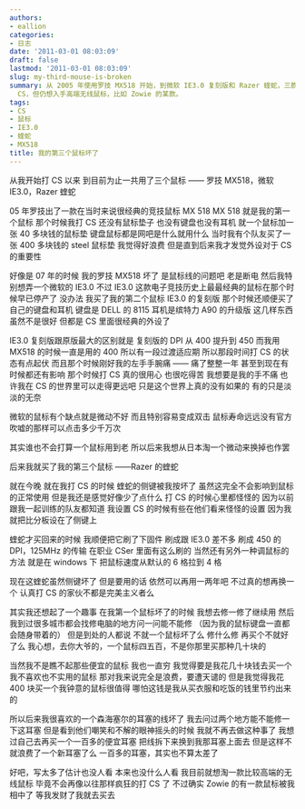 ```yaml
---
authors:
- eallion
categories:
- 日志
date: '2011-03-01 08:03:09'
draft: false
lastmod: '2011-03-01 08:03:09'
slug: my-third-mouse-is-broken
summary: 从 2005 年使用罗技 MX518 开始，到微软 IE3.0 复刻版和 Razer 蝰蛇，三款鼠标见证了 CS 竞技生涯的起伏。外设的更换伴随着适应期和手腕伤痛，甚至影响了职业发展。蝰蛇侧键损坏后，依然想追求完美，体现了竞技玩家的执着。曾为修鼠标奔波多地，却遭嘲笑，最终明白钟爱的装备值得投入。如今虽不再疯狂打
  CS，但仍想入手高端无线鼠标，比如 Zowie 的某款。
tags:
- CS
- 鼠标
- IE3.0
- 蝰蛇
- MX518
title: 我的第三个鼠标坏了
---
```

从我开始打 CS 以来
到目前为止一共用了三个鼠标
—— 罗技 MX518，微软 IE3.0，Razer 蝰蛇

05 年罗技出了一款在当时来说很经典的竞技鼠标 MX 518
MX 518 就是我的第一个鼠标
那个时候我打 CS 还没有鼠标垫子
也没有键盘也没有耳机
就一个鼠标加一张 40 多块钱的鼠标垫
键盘鼠标都是网吧是什么就用什么
当时我有个队友买了一张 400 多块钱的 steel 鼠标垫
我觉得好浪费
但是直到后来我才发觉外设对于 CS 的重要性

好像是 07 年的时候
我的罗技 MX518 坏了
是鼠标线的问题吧
老是断电
然后我特别想弄一个微软的 IE3.0
不过 IE3.0 这款电子竞技历史上最最经典的鼠标在那个时候早已停产了
没办法
我买了我的第二个鼠标 IE3.0 的复刻版
那个时候还顺便买了自己的键盘和耳机
键盘是 DELL 的 8115
耳机是缤特力 A90 的升级版
这几样东西虽然不是很好
但都是 CS 里面很经典的外设了

IE3.0 复刻版跟原版最大的区别就是
复刻版的 DPI 从 400 提升到 450
而我用 MX518 的时候一直是用的 400
所以有一段过渡适应期
所以那段时间打 CS 的状态有点起伏
而且那个时候刚好我的左手手腕痛
—— 痛了整整一年
甚至到现在有时候都还有影响
那个时候打 CS 真的很用心
也很吃得苦
我想要是我的手不痛
也许我在 CS 的世界里可以走得更远吧
只是这个世界上真的没有如果的
有的只是淡淡的无奈

微软的鼠标有个缺点就是微动不好
而且特别容易变成双击
鼠标寿命远远没有官方吹嘘的那样可以点击多少千万次

其实谁也不会打算一个鼠标用到老
所以后来我想从日本淘一个微动来换掉也作罢

后来我就买了我的第三个鼠标
——Razer 的蝰蛇

就在今晚
就在我打 CS 的时候
蝰蛇的侧键被我按坏了
虽然这完全不会影响到鼠标的正常使用
但是我还是感觉好像少了点什么
打 CS 的时候心里都怪怪的
因为以前跟我一起训练的队友都知道
我设置 CS 的时候有些在他们看来怪怪的设置
因为我就把比分板设在了侧键上

蝰蛇才买回来的时候
我顺便把它刷了下固件
刷成跟 IE3.0 差不多
刷成 450 的 DPI，125MHz 的传输
在职业 CSer 里面有这么刷的
当然还有另外一种调鼠标的方法
就是在 windows 下
把鼠标速度从默认的 6 格拉到 4 格

现在这蝰蛇虽然侧键坏了
但是要用的话
依然可以再用一两年吧
不过真的想再换一个
认真打 CS 的家伙不都是完美主义者么

其实我还想起了一个趣事
在我第一个鼠标坏了的时候
我想去修一修了继续用
然后我到过很多城市都会找修电脑的地方问一问能不能修
（因为我的鼠标键盘一直都会随身带着的）
但是到处的人都说
不就一个鼠标坏了么
修什么修
再买个不就好了么
我心想，去你大爷的，一个鼠标四五百，不是你那里买那种几十块的

当然我不是瞧不起那些便宜的鼠标
我也一直穷
我觉得要是我花几十块钱去买一个我不喜欢也不实用的鼠标
那对我来说完全是浪费，要遭天谴的
但是我觉得我花 400 块买一个我钟意的鼠标很值得
哪怕这钱是我从买衣服和吃饭的钱里节约出来的

所以后来我很喜欢的一个森海塞尔的耳塞的线坏了
我去问过两个地方能不能修一下这耳塞
但是看到他们嘲笑和不解的眼神摇头的时候
我就不再去做这种事了
我想过自己去再买一个一百多的便宜耳塞
把线拆下来换到我那耳塞上面去
但是这样不就浪费了一个新耳塞了么
一百多的耳塞，其实也不算太差了

好吧，写太多了估计也没人看
本来也没什么人看
我目前就想淘一款比较高端的无线鼠标
毕竟不会再像以往那样疯狂的打 CS 了
不过确实 Zowie 的有一款鼠标被我相中了
等我发财了我就去买去